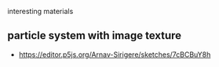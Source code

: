 interesting materials

## particle system with image texture
- https://editor.p5js.org/Arnav-Sirigere/sketches/7cBCBuY8h